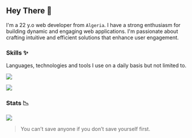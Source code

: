 ## Hey There 🍃

I'm a 22 y.o web developer from `Algeria`. I have a strong enthusiasm for building dynamic and engaging web applications. I'm passionate about crafting intuitive and efficient solutions that enhance user engagement.

### Skills ✨

Languages, technologies and tools I use on a daily basis but not limited to.

![](https://skills-icons.vercel.app/api/icons?i=js,ts,node,express,mongodb,postgresql,drizzle,nuxt,storyblok,docus,tailwind&perline=8)

![](https://skills-icons.vercel.app/api/icons?i=gh,git,ghactions,vscode,pnpm,gemini,chatgpt,vercel,docker,postman,figma&perline=8)

### Stats 📉

[![](https://github-readme-stats.vercel.app/api/top-langs/?username=syvixor&layout=compact&theme=apprentice&hide_border=true)](https://github.com/syvixor)

> You can’t save anyone if you don’t save yourself first.